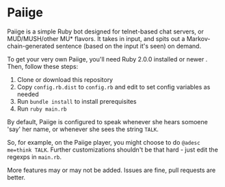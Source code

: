 # Paiige

Paiige is a simple Ruby bot designed for telnet-based chat servers, or MUD/MUSH/other MU* flavors. It takes in input, and spits out a Markov-chain-generated sentence (based on the input it's seen) on demand.

To get your very own Paiige, you'll need Ruby 2.0.0 installed or newer . Then, follow these steps:

1. Clone or download this repository
1. Copy `config.rb.dist` to `config.rb` and edit to set config variables as needed
1. Run `bundle install` to install prerequisites
1. Run `ruby main.rb`

By default, Paiige is configured to speak whenever she hears somoene 'say' her name, or whenever she sees the string `TALK`.

So, for example, on the Paiige player, you might choose to do `@adesc me=think TALK`. Further customizations shouldn't be that hard - just edit the regexps in `main.rb`.

More features may or may not be added. Issues are fine, pull requests are better.